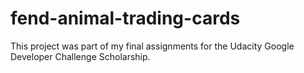# fend-animal-trading-cards
This project was part of my final assignments for the Udacity Google Developer Challenge Scholarship.
